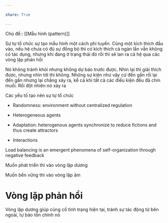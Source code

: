---  
share: True  
---  
Chủ đề:: [[Mẫu hình (pattern)]]  
  
Sự tự tổ chức sự tạo mẫu hình một cách phi tuyến. Cùng một kích thích đầu vào, nếu hệ chưa có đủ sự đồng bộ thì có kích thích cả ngàn lần vẫn không có tác dụng, nhưng khi đang ở trạng thái đó rồi thì sẽ lan ra cả hệ qua các vòng lặp phản hồi   
  
Nó không tránh khỏi nhưng không dự báo trước được. Nhìn lại thì giải thích được, nhưng nhìn tới thì không. Những sự kiện như vậy cứ đến gần rồi lại đến gần nhưng lại chẳng xảy ra, kể cả khi tất cả các điều kiện đều đã chín muồi. Rồi đột nhiên nó xảy ra  
  
Các yếu tố tạo nên sự tự tổ chức  
- Randomness: environment without centralized regulation  
- Heterogeneous agents  
- Adaptation: heterogenous agents synchronize to reduce fictions and thus create attractors  
- Interactions  
  
Load balancing is an emergent phenomena of self-organization through negative feedback  
  
Muốn phát triển thì vào vòng lặp dương  
Muốn bền vững thì vào vòng lặp âm  
  
# Vòng lặp phản hồi  
Vòng lặp dương giúp củng cố tình trạng hiện tại, tránh sự tác động từ bên ngoài, tự bảo tồn chính nó  
